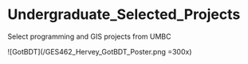# Undergraduate_Selected_Projects
Select programming and GIS projects from UMBC

![GotBDT](/GES462_Hervey_GotBDT_Poster.png =300x)
